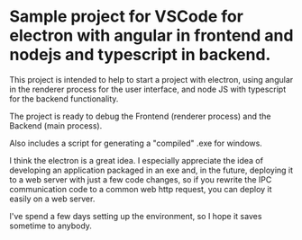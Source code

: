 # Sample project for VSCode for electron with angular in frontend and nodejs and typescript in backend. 
This project is intended to help to start a project with electron, using angular in the renderer process for the user interface, and node JS with typescript for the backend functionality.

The project is ready to debug the Frontend (renderer process) and the Backend (main process).

Also includes a script for generating a "compiled" .exe for windows. 

I think the electron is a great idea. I especially appreciate the idea of developing an application packaged in an exe and, in the future, deploying it to a web server with just a few code changes, so if you rewrite the IPC communication code to a common web http request, you can deploy it easily on a web server.  


I've spend a few days setting up the environment, so I hope it saves sometime to anybody. 

